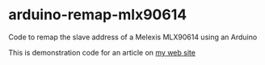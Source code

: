 # arduino-remap-mlx90614
Code to remap the slave address of a Melexis MLX90614 using an Arduino

This is demonstration code for an article on [my web site](https://chrisramsay.co.uk)
